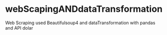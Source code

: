 # webScapingANDdataTransformation
Web Scraping used Beautifulsoup4 and dataTransformation with pandas and API dolar
